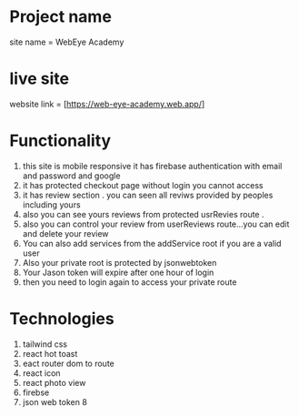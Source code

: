 # Project name

site name = WebEye Academy

# live site

website link = [https://web-eye-academy.web.app/]

# Functionality

1. this site is mobile responsive it has firebase authentication with email and password and google
2. it has protected checkout page without login you cannot access
3. it has review section . you can seen all reviws provided by peoples including yours
4. also you can see yours reviews from protected usrRevies route .
5. also you can control your review from userReviews route...you can edit and delete your review
6. You can also add services from the addService root if you are a valid user
7. Also your private root is protected by jsonwebtoken
8. Your Jason token will expire after one hour of login
9. then you need to login again to access your private route

# Technologies

1. tailwind css
2. react hot toast
3. eact router dom to route
4. react icon
5. react photo view
6. firebse
7. json web token
   8
